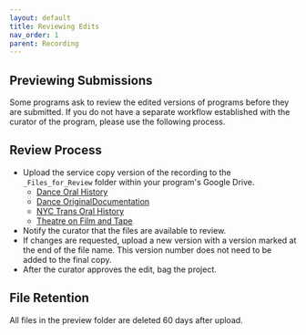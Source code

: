 ```yaml
---
layout: default
title: Reviewing Edits
nav_order: 1
parent: Recording
---
```


## Previewing Submissions

Some programs ask to review the edited versions of programs before they are submitted. If you do not have a separate workflow established with the curator of the program, please use the following process.

## Review Process

* Upload the service copy version of the recording to the `_Files_for_Review` folder within your program's Google Drive.
  * [Dance Oral History](https://drive.google.com/drive/folders/0AGEqr40j8r-tUk9PVA)
  * [Dance OriginalDocumentation](https://drive.google.com/drive/folders/0AMC0rSYAhPFYUk9PVA)
  * [NYC Trans Oral History](https://drive.google.com/drive/folders/0AITNOg-_vrbaUk9PVA)
  * [Theatre on Film and Tape](https://drive.google.com/drive/folders/0AD02PGgGZHqoUk9PVA)
* Notify the curator that the files are available to review.
* If changes are requested, upload a new version with a version marked at the end of the file name. This version number does not need to be added to the final copy.
* After the curator approves the edit, bag the project.

## File Retention

All files in the preview folder are deleted 60 days after upload.
